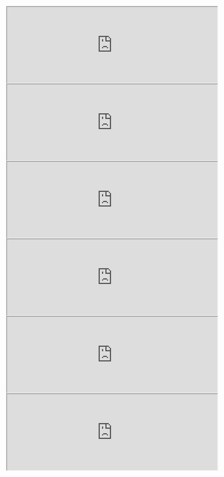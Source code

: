 <iframe width="560" height="202" src="https://www.bandlab.com/embed/?id=2ba66c63-08f6-ee11-aaf0-000d3aa5105b" allowfullscreen></iframe>
<iframe width="560" height="202" src="https://www.bandlab.com/embed/?id=87422082-9881-ed11-9d7a-000d3a3eed2a" allowfullscreen></iframe>
<iframe width="560" height="202" src="https://www.bandlab.com/embed/?id=f40a38ee-9a81-ed11-9d7a-000d3a3eed2a" allowfullscreen></iframe>
<iframe width="560" height="202" src="https://www.bandlab.com/embed/?id=ac1a5f2b-9781-ed11-9d7a-000d3a3eed2a" allowfullscreen></iframe>
<iframe width="560" height="202" src="https://www.bandlab.com/embed/?id=b85e6a23-ed9d-ed11-994c-000d3a3f87df" allowfullscreen></iframe>
<iframe width="560" height="202" src="https://www.bandlab.com/embed/?id=6140aa25-1a5f-ee11-9937-000d3a41ec2a" allowfullscreen></iframe>